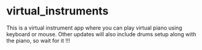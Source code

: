 # virtual_instruments
This is a virtual instrument app where you can play virtual piano using keyboard or mouse.
Other updates will also include drums setup along with the piano, so wait for it !!!
